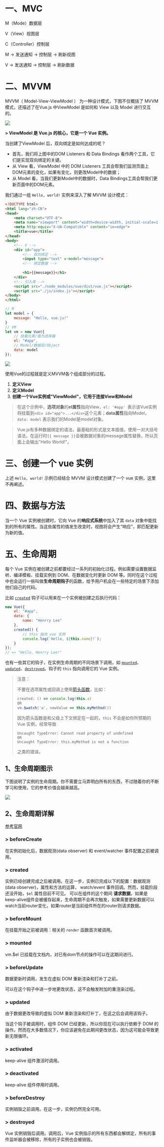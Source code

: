 # 一、MVC

M（Mode）数据层

V（View）视图层

C（Controller）控制层

M -> 发送通知 -> 控制层 -> 刷新视图

V  -> 发送通知 -> 控制层 -> 刷新数据

# 二、MVVM

MVVM（ Model-View-ViewModel ） 为一种设计模式，下图不仅概括了 MVVM 模式，还描述了在Vue.js 中ViewModel 是如何和 View 以及 Model 进行交互的。

![](IMGS/mvvm.png)

**\> ViewModel 是 Vue.js 的核心，它是一个 Vue 实例。**

当创建了ViewModel 后，双向绑定是如何达成的呢？

- 首先，我们将上图中的DOM Listeners 和 Data Bindings 看作两个工具，它们是实现双向绑定的关键。
- 从 View 看，ViewModel 中的 DOM Listeners 工具会帮我们监测页面上DOM元素的变化，如果有变化，则更改Model中的数据；
- 从 Model 看，当我们更新Model中的数据时，Data Bindings工具会帮我们更新页面中的DOM元素。

我们通过一组 `Hello, world!` 实例来深入了解 MVVM 设计模式：

```html
<!DOCTYPE html>
<html lang="zh-CN">
<head>
    <meta charset="UTF-8">
    <meta name="viewport" content="width=device-width, initial-scale=1.0">
    <meta http-equiv="X-UA-Compatible" content="ie=edge">
    <title>vue</title>
</head>
<body>
    <!-- V -->
    <div id="app">
        <!-- 双向绑定 -->
        <input type="text" v-model="message">
        <!-- 绑定数据 -->
        
        <h1>{{message}}</h1>
    </div>
    <!-- 引入库 -->
    <script src="./node_modules/vue/dist/vue.js"></script>
    <script src="./js/index.js"></script>
</body>
</html>
```

```js
// M
let model = {
    message: "Hello, vue.js!"
}
// VM
let vm = new Vue({
    // 挂载元素/值为选择器
    el: "#app",
    // Model/数据层/Object
    data: model
});
```



![](IMGS/mvvm.gif)

使用Vue的过程就是定义MVVM各个组成部分的过程。

1. **定义View**
2. **定义Model**
3. **创建一个Vue实例或"ViewModel"，它用于连接View和Model**

> 在这个示例中，**选项对象**的**el属性**指向View，`el: '#app' `表示该Vue实例将挂载到`<div id="app">...</div>`这个元素；**data属性**指向Model，`data: model` 表示我们的Model是model对象。

> Vue.js有多种数据绑定的语法，最基础的形式是文本插值，使用一对大括号语法，在运行时`{{ message }}`会被数据对象的message属性替换，所以页面上会输出"Hello World!"。

# 三、创建一个 vue 实例

上述 `Hello, world!` 示例已经结合 MVVM 设计模式创建了一个 vue 实例，这里不再阐述。

# 四、数据与方法

当一个 Vue 实例被创建时，它向 Vue 的**响应式系统**中加入了其 `data` 对象中能找到的所有的属性。当这些属性的值发生改变时，视图将会产生“响应”，即匹配更新为新的值。

# 五、生命周期

每个 Vue 实例在被创建之前都要经过一系列的初始化过程。例如需要设置数据监听、编译模板、挂载实例到 DOM、在数据变化时更新 DOM 等。同时在这个过程中也会运行一些叫做**生命周期钩子**的函数，给予用户机会在一些特定的场景下添加他们自己的代码。

比如 [`created`](https://cn.vuejs.org/v2/api/#created) 钩子可以用来在一个实例被创建之后执行代码：

```javascript
new Vue({
    el: "#app",
    data: {
        name: "Henrry Lee"
    },
    created() {
        // this 指向 vue 实例
        console.log(`Hello, ${this.name}!`);
    }
});
// => "Hello, Henrry Lee!"
```

也有一些其它的钩子，在实例生命周期的不同场景下调用，如 [`mounted`](https://cn.vuejs.org/v2/api/#mounted)、[`updated`](https://cn.vuejs.org/v2/api/#updated)、[`destroyed`](https://cn.vuejs.org/v2/api/#destroyed)。钩子的 `this` 指向调用它的 Vue 实例。

> 注意：
>
> 不要在选项属性或回调上使用[箭头函数](https://developer.mozilla.org/zh-CN/docs/Web/JavaScript/Reference/Functions/Arrow_functions)，比如：
>
> ```js
> created: () => console.log(this.a)
> OR
> vm.$watch('a', newValue => this.myMethod())
> ```
>
> 因为箭头函数是和父级上下文绑定在一起的，`this` 不会是如你所预期的 Vue 实例，经常导致 
>
> ```
> Uncaught TypeError: Cannot read property of undefined
> OR
> Uncaught TypeError: this.myMethod is not a function
> ```
>
> 之类的错误。

## 1、生命周期图示

下图说明了实例的生命周期。你不需要立马弄明白所有的东西，不过随着你的不断学习和使用，它的参考价值会越来越高。

![](IMGS/lifecycle.png)

## 2、生命周期详解

[参考官网](https://cn.vuejs.org/v2/api/#%E9%80%89%E9%A1%B9-%E7%94%9F%E5%91%BD%E5%91%A8%E6%9C%9F%E9%92%A9%E5%AD%90)

### \> beforeCreate

在实例初始化后，数据观测(data observer) 和 event/watcher 事件配置之前被调用。

### \> created

实例已经创建完成之后被调用。在这一步，实例已完成以下的配置：数据观测(data observer)，属性和方法的运算， watch/event 事件回调。然而，挂载阶段还没开始，`$el` 属性目前不可见。 可以在组件的这个期间 **请求数据**，如果是keep-alive组件会被缓存起来，生命周期不会再次触发，如果需要更新数据可以watch当前router变化，如果router是当前组件所在的router则请求数据。

### \> beforeMount

在挂载开始之前被调用：相关的 `render` 函数首次被调用。

### \> mounted

vm.$el 已挂载在文档内，对已有dom节点的操作可以在这期间进行。

### \> beforeUpdate

数据更新时调用，发生在虚拟 DOM 重新渲染和打补丁之前。

可以在这个钩子中进一步地更改状态，这不会触发附加的重渲染过程。

### \> updated

由于数据更改导致的虚拟 DOM 重新渲染和打补丁，在这之后会调用该钩子。

当这个钩子被调用时，组件 DOM 已经更新，所以你现在可以执行依赖于 DOM 的操作。然而在大多数情况下，你应该避免在此期间更改状态，因为这可能会导致更新无限循环。

### \> activated

keep-alive 组件激活时调用。

### \> deactivated

keep-alive 组件停用时调用。

### \> beforeDestroy

实例销毁之前调用。在这一步，实例仍然完全可用。

### \> destroyed

Vue 实例销毁后调用。调用后，Vue 实例指示的所有东西都会解绑定，所有的事件监听器会被移除，所有的子实例也会被销毁。











